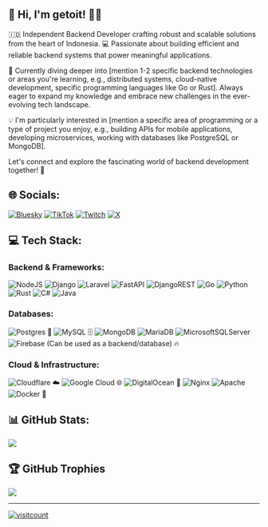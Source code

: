 ## 👋 Hi, I'm getoit! 👨‍💻
🇮🇩 Independent Backend Developer crafting robust and scalable solutions from the heart of Indonesia.
💻 Passionate about building efficient and reliable backend systems that power meaningful applications.

🌱 Currently diving deeper into [mention 1-2 specific backend technologies or areas you're learning, e.g., distributed systems, cloud-native development, specific programming languages like Go or Rust]. Always eager to expand my knowledge and embrace new challenges in the ever-evolving tech landscape.

💡 I'm particularly interested in [mention a specific area of programming or a type of project you enjoy, e.g., building APIs for mobile applications, developing microservices, working with databases like PostgreSQL or MongoDB].

Let's connect and explore the fascinating world of backend development together! 🚀

## 🌐 Socials:

[![Bluesky](https://img.shields.io/badge/bluesky-0285FF?style=for-the-badge&logo=bluesky&logoColor=%23FFFFFF)](https://bsky.app/profile/getoit.bsky.social)
[![TikTok](https://img.shields.io/badge/TikTok-%23000000.svg?logo=TikTok&logoColor=white)](https://tiktok.com/@getoits)
[![Twitch](https://img.shields.io/badge/Twitch-%239146FF.svg?logo=Twitch&logoColor=white)](https://twitch.tv/getoits)
[![X](https://img.shields.io/badge/X-black.svg?logo=X&logoColor=white)](https://x.com/getoit_)

## 💻 Tech Stack:

### Backend & Frameworks:
![NodeJS](https://img.shields.io/badge/node.js-6DA55F?style=for-the-badge&logo=node.js&logoColor=white)
![Django](https://img.shields.io/badge/django-%23092E20.svg?style=for-the-badge&logo=django&logoColor=white)
![Laravel](https://img.shields.io/badge/laravel-%23FF2D20.svg?style=for-the-badge&logo=laravel&logoColor=white)
![FastAPI](https://img.shields.io/badge/FastAPI-005571?style=for-the-badge&logo=fastapi)
![DjangoREST](https://img.shields.io/badge/DJANGO-REST-ff1709?style=for-the-badge&logo=django&logoColor=white&color=ff1709&labelColor=gray)
![Go](https://img.shields.io/badge/go-%2300ADD8.svg?style=for-the-badge&logo=go&logoColor=white)
![Python](https://img.shields.io/badge/python-3670A0?style=for-the-badge&logo=python&logoColor=ffdd54)
![Rust](https://img.shields.io/badge/rust-%23000000.svg?style=for-the-badge&logo=rust&logoColor=white)
![C#](https://img.shields.io/badge/c%23-%23239120.svg?style=for-the-badge&logo=csharp&logoColor=white)
![Java](https://img.shields.io/badge/java-%23ED8B00.svg?style=for-the-badge&logo=openjdk&logoColor=white)

### Databases:
![Postgres](https://img.shields.io/badge/postgres-%23316192.svg?style=for-the-badge&logo=postgresql&logoColor=white) 💾
![MySQL](https://img.shields.io/badge/mysql-4479A1.svg?style=for-the-badge&logo=mysql&logoColor=white) 🗄️
![MongoDB](https://img.shields.io/badge/MongoDB-%234ea94b.svg?style=for-the-badge&logo=mongodb&logoColor=white)
![MariaDB](https://img.shields.io/badge/MariaDB-003545?style=for-the-badge&logo=mariadb&logoColor=white)
![MicrosoftSQLServer](https://img.shields.io/badge/Microsoft%20SQL%20Server-CC2927?style=for-the-badge&logo=microsoft%20sql%20server&logoColor=white)
![Firebase](https://img.shields.io/badge/firebase-%23039BE5.svg?style=for-the-badge&logo=firebase) (Can be used as a backend/database) 🔥

### Cloud & Infrastructure:
![Cloudflare](https://img.shields.io/badge/Cloudflare-F38020?style=for-the-badge&logo=Cloudflare&logoColor=white) ☁️
![Google Cloud](https://img.shields.io/badge/GoogleCloud-%234285F4.svg?style=for-the-badge&logo=google-cloud&logoColor=white) 🌐
![DigitalOcean](https://img.shields.io/badge/DigitalOcean-%230167ff.svg?style=for-the-badge&logo=digitalOcean&logoColor=white) 🐳
![Nginx](https://img.shields.io/badge/nginx-%23009639.svg?style=for-the-badge&logo=nginx&logoColor=white)
![Apache](https://img.shields.io/badge/apache-%23D42029.svg?style=for-the-badge&logo=apache&logoColor=white)
![Docker](https://img.shields.io/badge/docker-%230db7ed.svg?style=for-the-badge&logo=docker&logoColor=white) 🐳

## 📊 GitHub Stats:

![](https://github-readme-stats.vercel.app/api/top-langs/?username=getoit&theme=dark&hide_border=false&include_all_commits=false&count_private=false&layout=compact)

## 🏆 GitHub Trophies

![](https://github-profile-trophy.vercel.app/?username=getoit&theme=radical&no-frame=false&no-bg=true&margin-w=4)

---

[![visitcount](https://visitcount.itsvg.in/api?id=getoit&icon=0&color=0)](https://visitcount.itsvg.in)
